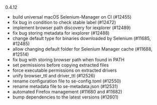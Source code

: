 0.4.12

* build universal macOS Selenium-Manager on CI (#12455)
* fix bug in condition to check stable label (#12472)
* implement browser path discovery for iexplorer (#12489)
* fix bug storing metadata for iexplorer (#12488)
* change default type for binaries downloaded by Selenium (#11685, #12485)
* allow changing default folder for Selenium Manager cache (#11688, #12514)
* fix bug with storing browser path when found in PATH
* set permissions before copying extracted files
* force executable permissions on extracted drivers
* unify browser_ttl and driver_ttl (#12526)
* rename configuration file to se-config.toml (#12550)
* rename metadata file to se-metadata.json (#12531)
* automated Firefox management (#11680 and #11682)
* bump dependencies to the latest versions (#12601)
